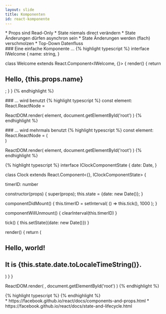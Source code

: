 ```yaml
---
layout: slide
title: Komponenten
id: react-komponente
---
```

<section markdown="1">
* Props sind Read-Only
* State niemals direct verändern
* State Änderungen dürfen asynchron sein
* State Änderungen werden (flach) verschmolzen
* Top-Down Datenfluss
</section>

<section markdown="1">
### Eine einfache Komponente ...
{% highlight typescript %}
interface IWelcome {
    name: string,
}

class Welcome extends React.Component<IWelcome, {}> {
  render() {
    return <h1>Hello, {this.props.name}</h1>;
  }
}
{% endhighlight %}
</section>

<section markdown="1">
### ... wird benutzt
{% highlight typescript %}
const element: React.ReactNode = <Welcome name="Sara" />

ReactDOM.render(
  element,
  document.getElementById('root')
)
{% endhighlight %}
</section>

<section markdown="1">
### ... wird mehrmals benutzt
{% highlight typescript %}
const element: React.ReactNode = (
    <div>
        <Welcome name="Sara" />
        <Welcome name="Cahal" />
        <Welcome name="Edite" />
    </div>
)

ReactDOM.render(
  element,
  document.getElementById('root')
)
{% endhighlight %}
</section>

<section markdown="1">
{% highlight typescript %}
interface IClockComponentState {
    date: Date,
}

class Clock extends React.Component<{}, IClockComponentState> {

  timerID: number

  constructor(props) {
    super(props);
    this.state = {date: new Date()};
  }

  componentDidMount() {
    this.timerID = setInterval(
      () => this.tick(),
      1000
    );
  }

  componentWillUnmount() {
    clearInterval(this.timerID)
  }

  tick() {
    this.setState({date: new Date()})
  }

  render() {
    return (
      <div>
        <h1>Hello, world!</h1>
        <h2>It is {this.state.date.toLocaleTimeString()}.</h2>
      </div>
    )
  }
}

ReactDOM.render(
  <Clock />,
  document.getElementById('root')
)
{% endhighlight %}
</section>

<section markdown="1">
{% highlight typescript %}
{% endhighlight %}
</section>

<section markdown="1">
* https://facebook.github.io/react/docs/components-and-props.html
* https://facebook.github.io/react/docs/state-and-lifecycle.html
</section>
